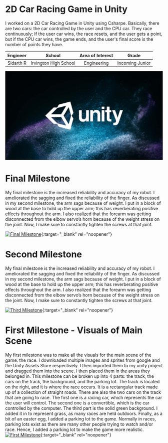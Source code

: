﻿# 2D Car Racing Game in Unity
I worked on a 2D Car Racing Game in Unity using Csharpe. Basically, there are two cars: the car controlled by the user and the CPU car. They race continuously; If the user car wins, the race resets, and the user gets a point, but if the CPU car wins, the game ends, and the user's final score is the number of points they have.

| **Engineer** | **School** | **Area of Interest** | **Grade** |
|:--:|:--:|:--:|:--:|
| Sidarth R | Irvington High School | Engineering | Incoming Junior

![Headstone Image](unity.jpeg)
  
# Final Milestone
My final milestone is the increased reliability and accuracy of my robot. I ameliorated the sagging and fixed the reliability of the finger. As discussed in my second milestone, the arm sags because of weight. I put in a block of wood at the base to hold up the upper arm; this has reverberating positive effects throughout the arm. I also realized that the forearm was getting disconnected from the elbow servo’s horn because of the weight stress on the joint. Now, I make sure to constantly tighten the screws at that joint. 

[![Final Milestone](https://res.cloudinary.com/marcomontalbano/image/upload/v1612573869/video_to_markdown/images/youtube--F7M7imOVGug-c05b58ac6eb4c4700831b2b3070cd403.jpg )](https://www.youtube.com/watch?v=F7M7imOVGug&feature=emb_logo "Final Milestone"){:target="_blank" rel="noopener"}

# Second Milestone
My final milestone is the increased reliability and accuracy of my robot. I ameliorated the sagging and fixed the reliability of the finger. As discussed in my second milestone, the arm sags because of weight. I put in a block of wood at the base to hold up the upper arm; this has reverberating positive effects throughout the arm. I also realized that the forearm was getting disconnected from the elbow servo’s horn because of the weight stress on the joint. Now, I make sure to constantly tighten the screws at that joint.

[![Third Milestone](https://res.cloudinary.com/marcomontalbano/image/upload/v1612574014/video_to_markdown/images/youtube--y3VAmNlER5Y-c05b58ac6eb4c4700831b2b3070cd403.jpg)](https://www.youtube.com/watch?v=y3VAmNlER5Y&feature=emb_logo "Second Milestone"){:target="_blank" rel="noopener"}
# First Milestone - Visuals of Main Scene
  
My first milestone was to make all the visuals for the main scene of the game: the race. I downloaded multiple images and sprites from google and the Unity Assets Store respectively. I then imported them to my unity project and dragged them into the scene. I then placed them in the areas they belonged in. This milestone can be broken up into 4 parts: the track, the cars on the track, the background, and the parking lot. The track is located on the right, and it is where the race occurs. It is a rectangular track made up of a collection of straight roads. There are also the two cars on the track that are going to race. The first one is a racing car, which represents the car the user will control. The second one is a convertible, which is the car controlled by the computer. The third part is the solid green background. I added it in to represent grass, as many races are held outdoors. Finally, as a bit of an easter egg, I added a parking lot to the game. Normally in races, parking lots exist as there are many other people trying to watch and/or race. Hence, I added a parking lot to make the game more realistic.   
[![First Milestone](https://res.cloudinary.com/marcomontalbano/image/upload/v1612574117/video_to_markdown/images/youtube--CaCazFBhYKs-c05b58ac6eb4c4700831b2b3070cd403.jpg)](https://www.youtube.com/watch?v=CaCazFBhYKs "First Milestone"){:target="_blank" rel="noopener"}

